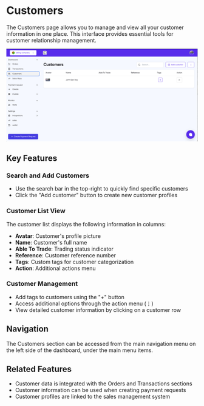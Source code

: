# Customers

The Customers page allows you to manage and view all your customer information in one place. This interface provides essential tools for customer relationship management.

![Customer Management Interface](image/customer/1730488589366.png)

## Key Features

### Search and Add Customers

- Use the search bar in the top-right to quickly find specific customers
- Click the "Add customer" button to create new customer profiles

### Customer List View

The customer list displays the following information in columns:

- **Avatar**: Customer's profile picture
- **Name**: Customer's full name
- **Able To Trade**: Trading status indicator
- **Reference**: Customer reference number
- **Tags**: Custom tags for customer categorization
- **Action**: Additional actions menu

### Customer Management

- Add tags to customers using the "+" button
- Access additional options through the action menu (⋮)
- View detailed customer information by clicking on a customer row

## Navigation

The Customers section can be accessed from the main navigation menu on the left side of the dashboard, under the main menu items.

## Related Features

- Customer data is integrated with the Orders and Transactions sections
- Customer information can be used when creating payment requests
- Customer profiles are linked to the sales management system

